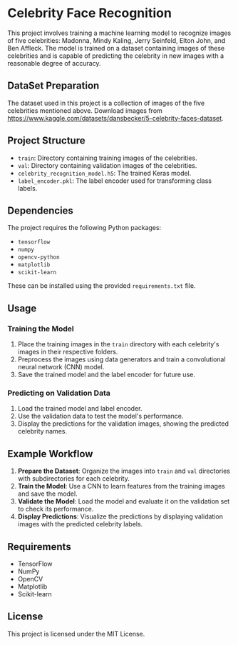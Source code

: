 # Celebrity Face Recognition

This project involves training a machine learning model to recognize images of five celebrities: Madonna, Mindy Kaling, Jerry Seinfeld, Elton John, and Ben Affleck. The model is trained on a dataset containing images of these celebrities and is capable of predicting the celebrity in new images with a reasonable degree of accuracy.

## DataSet Preparation
The dataset used in this project is a collection of images of the five celebrities mentioned above. Download images from https://www.kaggle.com/datasets/dansbecker/5-celebrity-faces-dataset.

## Project Structure

- `train`: Directory containing training images of the celebrities.
- `val`: Directory containing validation images of the celebrities.
- `celebrity_recognition_model.h5`: The trained Keras model.
- `label_encoder.pkl`: The label encoder used for transforming class labels.

## Dependencies

The project requires the following Python packages:

- `tensorflow`
- `numpy`
- `opencv-python`
- `matplotlib`
- `scikit-learn`

These can be installed using the provided `requirements.txt` file.

## Usage

### Training the Model

1. Place the training images in the `train` directory with each celebrity's images in their respective folders.
2. Preprocess the images using data generators and train a convolutional neural network (CNN) model.
3. Save the trained model and the label encoder for future use.

### Predicting on Validation Data

1. Load the trained model and label encoder.
2. Use the validation data to test the model's performance.
3. Display the predictions for the validation images, showing the predicted celebrity names.

## Example Workflow

1. **Prepare the Dataset**: Organize the images into `train` and `val` directories with subdirectories for each celebrity.
2. **Train the Model**: Use a CNN to learn features from the training images and save the model.
3. **Validate the Model**: Load the model and evaluate it on the validation set to check its performance.
4. **Display Predictions**: Visualize the predictions by displaying validation images with the predicted celebrity labels.

## Requirements

- TensorFlow
- NumPy
- OpenCV
- Matplotlib
- Scikit-learn

## License

This project is licensed under the MIT License.
